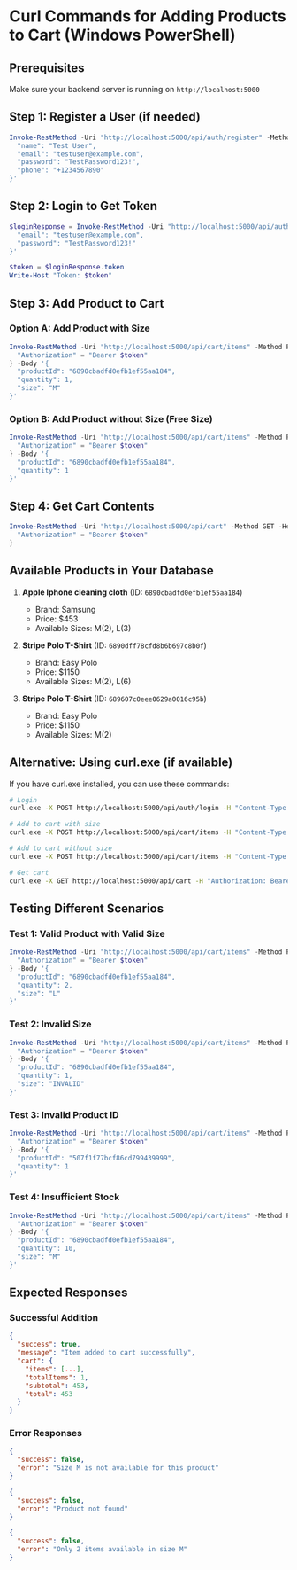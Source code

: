 # Curl Commands for Adding Products to Cart (Windows PowerShell)

## Prerequisites
Make sure your backend server is running on `http://localhost:5000`

## Step 1: Register a User (if needed)
```powershell
Invoke-RestMethod -Uri "http://localhost:5000/api/auth/register" -Method POST -ContentType "application/json" -Body '{
  "name": "Test User",
  "email": "testuser@example.com", 
  "password": "TestPassword123!",
  "phone": "+1234567890"
}'
```

## Step 2: Login to Get Token
```powershell
$loginResponse = Invoke-RestMethod -Uri "http://localhost:5000/api/auth/login" -Method POST -ContentType "application/json" -Body '{
  "email": "testuser@example.com",
  "password": "TestPassword123!"
}'

$token = $loginResponse.token
Write-Host "Token: $token"
```

## Step 3: Add Product to Cart

### Option A: Add Product with Size
```powershell
Invoke-RestMethod -Uri "http://localhost:5000/api/cart/items" -Method POST -ContentType "application/json" -Headers @{
  "Authorization" = "Bearer $token"
} -Body '{
  "productId": "6890cbadfd0efb1ef55aa184",
  "quantity": 1,
  "size": "M"
}'
```

### Option B: Add Product without Size (Free Size)
```powershell
Invoke-RestMethod -Uri "http://localhost:5000/api/cart/items" -Method POST -ContentType "application/json" -Headers @{
  "Authorization" = "Bearer $token"
} -Body '{
  "productId": "6890cbadfd0efb1ef55aa184",
  "quantity": 1
}'
```

## Step 4: Get Cart Contents
```powershell
Invoke-RestMethod -Uri "http://localhost:5000/api/cart" -Method GET -Headers @{
  "Authorization" = "Bearer $token"
}
```

## Available Products in Your Database

1. **Apple Iphone cleaning cloth** (ID: `6890cbadfd0efb1ef55aa184`)
   - Brand: Samsung
   - Price: $453
   - Available Sizes: M(2), L(3)

2. **Stripe Polo T-Shirt** (ID: `6890dff78cfd8b6b697c8b0f`)
   - Brand: Easy Polo
   - Price: $1150
   - Available Sizes: M(2), L(6)

3. **Stripe Polo T-Shirt** (ID: `689607c0eee0629a0016c95b`)
   - Brand: Easy Polo
   - Price: $1150
   - Available Sizes: M(2)

## Alternative: Using curl.exe (if available)
If you have curl.exe installed, you can use these commands:

```bash
# Login
curl.exe -X POST http://localhost:5000/api/auth/login -H "Content-Type: application/json" -d "{\"email\":\"testuser@example.com\",\"password\":\"TestPassword123!\"}"

# Add to cart with size
curl.exe -X POST http://localhost:5000/api/cart/items -H "Content-Type: application/json" -H "Authorization: Bearer YOUR_TOKEN_HERE" -d "{\"productId\":\"6890cbadfd0efb1ef55aa184\",\"quantity\":1,\"size\":\"M\"}"

# Add to cart without size
curl.exe -X POST http://localhost:5000/api/cart/items -H "Content-Type: application/json" -H "Authorization: Bearer YOUR_TOKEN_HERE" -d "{\"productId\":\"6890cbadfd0efb1ef55aa184\",\"quantity\":1}"

# Get cart
curl.exe -X GET http://localhost:5000/api/cart -H "Authorization: Bearer YOUR_TOKEN_HERE"
```

## Testing Different Scenarios

### Test 1: Valid Product with Valid Size
```powershell
Invoke-RestMethod -Uri "http://localhost:5000/api/cart/items" -Method POST -ContentType "application/json" -Headers @{
  "Authorization" = "Bearer $token"
} -Body '{
  "productId": "6890cbadfd0efb1ef55aa184",
  "quantity": 2,
  "size": "L"
}'
```

### Test 2: Invalid Size
```powershell
Invoke-RestMethod -Uri "http://localhost:5000/api/cart/items" -Method POST -ContentType "application/json" -Headers @{
  "Authorization" = "Bearer $token"
} -Body '{
  "productId": "6890cbadfd0efb1ef55aa184",
  "quantity": 1,
  "size": "INVALID"
}'
```

### Test 3: Invalid Product ID
```powershell
Invoke-RestMethod -Uri "http://localhost:5000/api/cart/items" -Method POST -ContentType "application/json" -Headers @{
  "Authorization" = "Bearer $token"
} -Body '{
  "productId": "507f1f77bcf86cd799439999",
  "quantity": 1
}'
```

### Test 4: Insufficient Stock
```powershell
Invoke-RestMethod -Uri "http://localhost:5000/api/cart/items" -Method POST -ContentType "application/json" -Headers @{
  "Authorization" = "Bearer $token"
} -Body '{
  "productId": "6890cbadfd0efb1ef55aa184",
  "quantity": 10,
  "size": "M"
}'
```

## Expected Responses

### Successful Addition
```json
{
  "success": true,
  "message": "Item added to cart successfully",
  "cart": {
    "items": [...],
    "totalItems": 1,
    "subtotal": 453,
    "total": 453
  }
}
```

### Error Responses
```json
{
  "success": false,
  "error": "Size M is not available for this product"
}
```

```json
{
  "success": false,
  "error": "Product not found"
}
```

```json
{
  "success": false,
  "error": "Only 2 items available in size M"
}
``` 